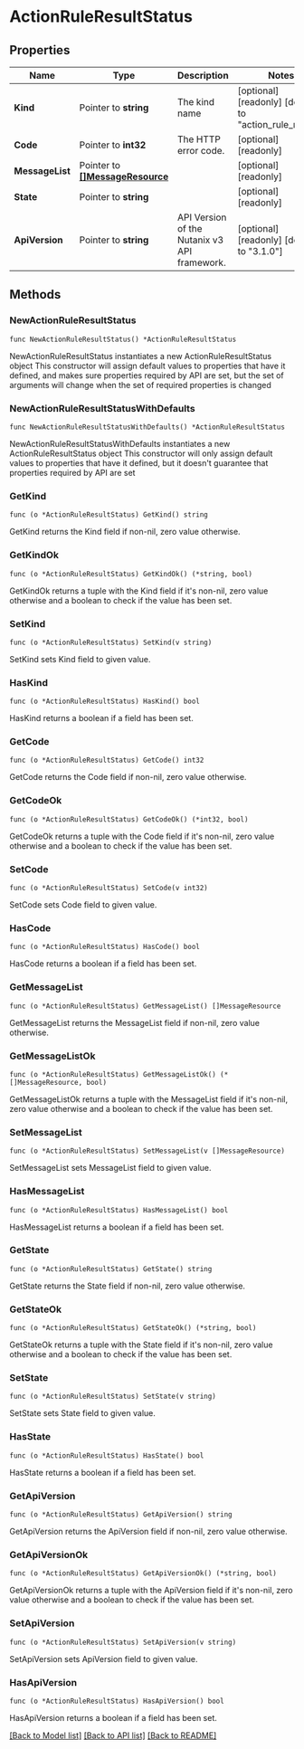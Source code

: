 # ActionRuleResultStatus

## Properties

Name | Type | Description | Notes
------------ | ------------- | ------------- | -------------
**Kind** | Pointer to **string** | The kind name | [optional] [readonly] [default to "action_rule_result"]
**Code** | Pointer to **int32** | The HTTP error code. | [optional] [readonly] 
**MessageList** | Pointer to [**[]MessageResource**](MessageResource.md) |  | [optional] [readonly] 
**State** | Pointer to **string** |  | [optional] [readonly] 
**ApiVersion** | Pointer to **string** | API Version of the Nutanix v3 API framework. | [optional] [readonly] [default to "3.1.0"]

## Methods

### NewActionRuleResultStatus

`func NewActionRuleResultStatus() *ActionRuleResultStatus`

NewActionRuleResultStatus instantiates a new ActionRuleResultStatus object
This constructor will assign default values to properties that have it defined,
and makes sure properties required by API are set, but the set of arguments
will change when the set of required properties is changed

### NewActionRuleResultStatusWithDefaults

`func NewActionRuleResultStatusWithDefaults() *ActionRuleResultStatus`

NewActionRuleResultStatusWithDefaults instantiates a new ActionRuleResultStatus object
This constructor will only assign default values to properties that have it defined,
but it doesn't guarantee that properties required by API are set

### GetKind

`func (o *ActionRuleResultStatus) GetKind() string`

GetKind returns the Kind field if non-nil, zero value otherwise.

### GetKindOk

`func (o *ActionRuleResultStatus) GetKindOk() (*string, bool)`

GetKindOk returns a tuple with the Kind field if it's non-nil, zero value otherwise
and a boolean to check if the value has been set.

### SetKind

`func (o *ActionRuleResultStatus) SetKind(v string)`

SetKind sets Kind field to given value.

### HasKind

`func (o *ActionRuleResultStatus) HasKind() bool`

HasKind returns a boolean if a field has been set.

### GetCode

`func (o *ActionRuleResultStatus) GetCode() int32`

GetCode returns the Code field if non-nil, zero value otherwise.

### GetCodeOk

`func (o *ActionRuleResultStatus) GetCodeOk() (*int32, bool)`

GetCodeOk returns a tuple with the Code field if it's non-nil, zero value otherwise
and a boolean to check if the value has been set.

### SetCode

`func (o *ActionRuleResultStatus) SetCode(v int32)`

SetCode sets Code field to given value.

### HasCode

`func (o *ActionRuleResultStatus) HasCode() bool`

HasCode returns a boolean if a field has been set.

### GetMessageList

`func (o *ActionRuleResultStatus) GetMessageList() []MessageResource`

GetMessageList returns the MessageList field if non-nil, zero value otherwise.

### GetMessageListOk

`func (o *ActionRuleResultStatus) GetMessageListOk() (*[]MessageResource, bool)`

GetMessageListOk returns a tuple with the MessageList field if it's non-nil, zero value otherwise
and a boolean to check if the value has been set.

### SetMessageList

`func (o *ActionRuleResultStatus) SetMessageList(v []MessageResource)`

SetMessageList sets MessageList field to given value.

### HasMessageList

`func (o *ActionRuleResultStatus) HasMessageList() bool`

HasMessageList returns a boolean if a field has been set.

### GetState

`func (o *ActionRuleResultStatus) GetState() string`

GetState returns the State field if non-nil, zero value otherwise.

### GetStateOk

`func (o *ActionRuleResultStatus) GetStateOk() (*string, bool)`

GetStateOk returns a tuple with the State field if it's non-nil, zero value otherwise
and a boolean to check if the value has been set.

### SetState

`func (o *ActionRuleResultStatus) SetState(v string)`

SetState sets State field to given value.

### HasState

`func (o *ActionRuleResultStatus) HasState() bool`

HasState returns a boolean if a field has been set.

### GetApiVersion

`func (o *ActionRuleResultStatus) GetApiVersion() string`

GetApiVersion returns the ApiVersion field if non-nil, zero value otherwise.

### GetApiVersionOk

`func (o *ActionRuleResultStatus) GetApiVersionOk() (*string, bool)`

GetApiVersionOk returns a tuple with the ApiVersion field if it's non-nil, zero value otherwise
and a boolean to check if the value has been set.

### SetApiVersion

`func (o *ActionRuleResultStatus) SetApiVersion(v string)`

SetApiVersion sets ApiVersion field to given value.

### HasApiVersion

`func (o *ActionRuleResultStatus) HasApiVersion() bool`

HasApiVersion returns a boolean if a field has been set.


[[Back to Model list]](../README.md#documentation-for-models) [[Back to API list]](../README.md#documentation-for-api-endpoints) [[Back to README]](../README.md)


